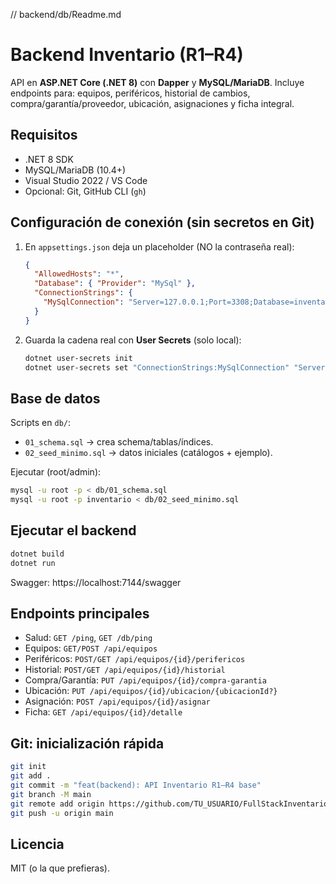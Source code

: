 // backend/db/Readme.md
# Backend Inventario (R1–R4)

API en **ASP.NET Core (.NET 8)** con **Dapper** y **MySQL/MariaDB**.
Incluye endpoints para: equipos, periféricos, historial de cambios,
compra/garantía/proveedor, ubicación, asignaciones y ficha integral.

## Requisitos
- .NET 8 SDK
- MySQL/MariaDB (10.4+)
- Visual Studio 2022 / VS Code
- Opcional: Git, GitHub CLI (`gh`)

## Configuración de conexión (sin secretos en Git)
1. En `appsettings.json` deja un placeholder (NO la contraseña real):
   ```json
   {
     "AllowedHosts": "*",
     "Database": { "Provider": "MySql" },
     "ConnectionStrings": {
       "MySqlConnection": "Server=127.0.0.1;Port=3308;Database=inventario;User Id=inventario_app;Password=__SECRET__;CharSet=utf8mb4;SslMode=None;"
     }
   }
   ```
2. Guarda la cadena real con **User Secrets** (solo local):
   ```bash
   dotnet user-secrets init
   dotnet user-secrets set "ConnectionStrings:MySqlConnection" "Server=127.0.0.1;Port=3308;Database=inventario;User Id=inventario_app;Password=TU_PASS;CharSet=utf8mb4;SslMode=None;"
   ```

## Base de datos
Scripts en `db/`:
- `01_schema.sql`  → crea schema/tablas/índices.
- `02_seed_minimo.sql` → datos iniciales (catálogos + ejemplo).

Ejecutar (root/admin):
```bash
mysql -u root -p < db/01_schema.sql
mysql -u root -p inventario < db/02_seed_minimo.sql
```

## Ejecutar el backend
```bash
dotnet build
dotnet run
```
Swagger: https://localhost:7144/swagger

## Endpoints principales
- Salud: `GET /ping`, `GET /db/ping`
- Equipos: `GET/POST /api/equipos`
- Periféricos: `POST/GET /api/equipos/{id}/perifericos`
- Historial: `POST/GET /api/equipos/{id}/historial`
- Compra/Garantía: `PUT /api/equipos/{id}/compra-garantia`
- Ubicación: `PUT /api/equipos/{id}/ubicacion/{ubicacionId?}`
- Asignación: `POST /api/equipos/{id}/asignar`
- Ficha: `GET /api/equipos/{id}/detalle`

## Git: inicialización rápida
```bash
git init
git add .
git commit -m "feat(backend): API Inventario R1–R4 base"
git branch -M main
git remote add origin https://github.com/TU_USUARIO/FullStackInventario.git
git push -u origin main
```

## Licencia
MIT (o la que prefieras).
